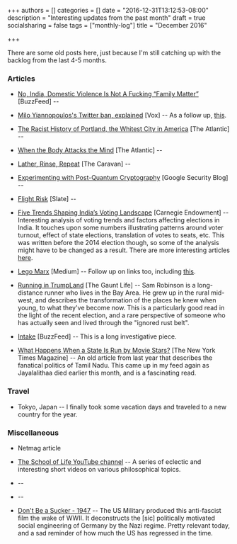 +++
authors = []
categories = []
date = "2016-12-31T13:12:53-08:00"
description = "Interesting updates from the past month"
draft = true
socialsharing = false
tags = ["monthly-log"]
title = "December 2016"

+++

There are some old posts here, just because I'm still catching up with the backlog
from the last 4-5 months.

### Articles

- [No, India, Domestic Violence Is Not A Fucking “Family Matter”](https://www.buzzfeed.com/richakaulpadte/yeh-toh-family-matter-hai?utm_term=.ldVJ1Bqlb#.deMR67Mmz) [BuzzFeed] --

- [Milo Yiannopoulos's Twitter ban, explained](http://www.vox.com/2016/7/20/12226070/milo-yiannopoulus-twitter-ban-explained) [Vox] -- As a follow up, [this](http://www.vox.com/2016/7/22/12256384/leslie-jones-twitter-harassment-seth-meyers).

- [The Racist History of Portland, the Whitest City in America](http://www.theatlantic.com/business/archive/2016/07/racist-history-portland/492035/) [The Atlantic] --

- [When the Body Attacks the Mind](http://www.theatlantic.com/magazine/archive/2016/07/when-the-body-attacks-the-mind/485564/) [The Atlantic] --

- [Lather, Rinse, Repeat](http://www.caravanmagazine.in/reportage/lather-rinse-repeat-saas-bahu-saga) [The Caravan] --

- [Experimenting with Post-Quantum Cryptography](https://security.googleblog.com/2016/07/experimenting-with-post-quantum.html) [Google Security Blog] --

- [Flight Risk](http://www.slate.com/articles/double_x/doublex/2016/08/what_happens_when_sexual_assault_happens_on_a_long_haul_flight.html) [Slate] --

- [Five Trends Shaping India’s Voting Landscape](http://carnegieendowment.org/2013/09/10/five-trends-shaping-india-s-voting-landscape-pub-52870) [Carnegie Endowment] -- Interesting analysis of voting trends and factors affecting elections in India. It touches upon some numbers illustrating patterns around voter turnout, effect of state elections, translation of votes to seats, etc. This was written before the 2014 election though, so some of the analysis might have to be changed as a result. There are more interesting articles [here](http://carnegieendowment.org/specialprojects/IndiaDecides2014/).

- [Lego Marx](https://medium.com/@BigMeanInternet/lego-marx-de65004b8678#.ex51oew2g) [Medium] -- Follow up on links too, including [this](http://www.feministes-radicales.org/wp-content/uploads/2010/11/christine-delphy-a-materialist-feminism-is-possible.pdf).

- [Running in TrumpLand](http://thegauntlife.blogspot.com/2016/12/running-in-trumpland.html) [The Gaunt Life] -- Sam Robinson is a long-distance runner who lives in the Bay Area. He grew up in the rural mid-west, and describes the transformation of the places he knew when young, to what they've become now. This is a particularly good read in the light of the recent election, and a rare perspective of someone who has actually seen and lived through the "ignored rust belt".

- [Intake](https://www.buzzfeed.com/rosalindadams/intake?utm_term=.nyQ9MWJ3X#.vc4jEAg5G) [BuzzFeed] -- This is a long investigative piece.

- [What Happens When a State Is Run by Movie Stars?](http://mobile.nytimes.com/2015/07/05/magazine/what-happens-when-a-state-is-run-by-movie-stars.html) [The New York Times Magazine] -- An old article from last year that describes the fanatical politics of Tamil Nadu. This came up in my feed again as Jayalalithaa died earlier this month, and is a fascinating read.

### Travel

- Tokyo, Japan -- I finally took some vacation days and traveled to a new country for the year.

### Miscellaneous

- Netmag article

- [The School of Life YouTube channel](https://www.youtube.com/user/schooloflifechannel/videos) -- A series of eclectic and interesting short videos on various philosophical topics.

- [](http://www.alison-jackson.co.uk/) --

- [](https://anchoreditions.com/blog/dorothea-lange-censored-photographs) --

- [Don't Be a Sucker - 1947](https://www.youtube.com/watch?v=23X14HS4gLk) --  The US Military produced this anti-fascist film the wake of WWII. It deconstructs the [sic] politically motivated social engineering of Germany by the Nazi regime. Pretty relevant today, and a sad reminder of how much the US has regressed in the time.

